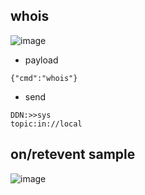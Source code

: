 ## whois 
![image](https://i.imgur.com/0eLJLK5.png)
* payload 
```
{"cmd":"whois"}
```
* send
```
DDN:>>sys
topic:in://local
```
## on/retevent sample
![image](https://i.imgur.com/XG7f5sT.png)

## 
